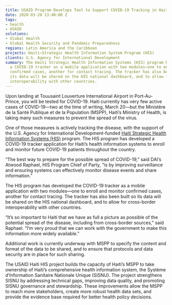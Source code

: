 ```yaml
---
title: USAID Program Develops Tool to Support COVID-19 Tracking in Haiti
date: 2020-03-20 13:48:00 Z
tags:
- health
- USAID
solutions:
- Global Health
- Global Health Security and Pandemic Preparedness
regions: Latin America and the Caribbean
projects: Haiti—Strategic Health Information System Program (HIS)
clients: U.S. Agency for International Development
summary: The Haiti Strategic Health Information Systems (HIS) program has developed
  a COVID-19 tracker as a mobile application with two modules—one to enroll and monitor
  confirmed cases, another for contact tracing. The tracker has also been built so
  its data will be shared on the HIS national dashboard, and to allow for cross-border
  interoperability with other countries.
---
```


Upon landing at Touusaint Louverture International Airport in Port-Au-Prince, you will be tested for COVID-19. Haiti currently has very few active cases of COVID-19—two at the time of writing, March 20—but the Ministère de la Santé Publique et de la Population (MSPP), Haiti’s Ministry of Health, is taking many such measures to prevent the spread of the virus. 

One of those measures is actively tracking the disease, with the support of the U.S. Agency for International Development-funded [Haiti Strategic Health Information Systems (HIS)](https://www.dai.com/our-work/projects/haiti-strategic-health-information-system-his-program) program. The HIS program has developed a COVID-19 tracker application for Haiti’s health information systems to enroll and monitor future COVID-19 patients throughout the country.

“The best way to prepare for the possible spread of COVID-19,” said DAI’s Atwood Raphael, HIS Program Chief of Party, “is by improving surveillance and ensuring systems can effectively monitor disease events and share information.”

The HIS program has developed the COVID-19 tracker as a mobile application with two modules—one to enroll and monitor confirmed cases, another for contact tracing. The tracker has also been built so its data will be shared on the HIS national dashboard, and to allow for cross-border interoperability with other countries.

“It’s so important to Haiti that we have as full a picture as possible of the potential spread of the disease, including from cross-border sources,” said Raphael. “I’m very proud that we can work with the government to make this information more widely available.”

Additional work is currently underway with MSPP to specify the content and format of the data to be shared, and to ensure that protocols and data security are in place for such sharing.

The USAID Haiti HIS project builds the capacity of Haiti’s MSPP to take ownership of Haiti’s comprehensive health information system, the Système d’Information Sanitaire Nationale Unique (SISNU). The project strengthens SISNU by addressing technical gaps, improving data quality, and promoting SISNU governance and stewardship. These improvements allow the MSPP to reach more stakeholders, create more robust health data sets, and provide the evidence base required for better health policy decisions.